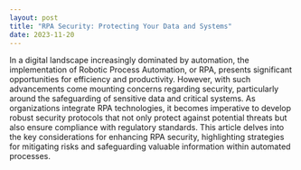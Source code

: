 ```yaml
---
layout: post
title: "RPA Security: Protecting Your Data and Systems"
date: 2023-11-20
---
```


In a digital landscape increasingly dominated by automation, the implementation of Robotic Process Automation, or RPA, presents significant opportunities for efficiency and productivity. However, with such advancements come mounting concerns regarding security, particularly around the safeguarding of sensitive data and critical systems. As organizations integrate RPA technologies, it becomes imperative to develop robust security protocols that not only protect against potential threats but also ensure compliance with regulatory standards. This article delves into the key considerations for enhancing RPA security, highlighting strategies for mitigating risks and safeguarding valuable information within automated processes.
